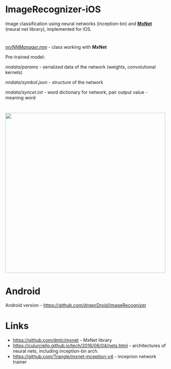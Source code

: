 # ImageRecognizer-iOS
Image classification using neural networks (inception-bn) and [**MxNet**](https://github.com/dmlc/mxnet) (neural net library), implemented for iOS.
#
[*nn/NNManager.mm*](https://github.com/dneprDroid/ImageRecognizer-iOS/blob/master/ImageRecognizer/nn/NNManager.mm) - class working with **MxNet**

Pre-trained model:

*nndata/params* - serialized data of the network (weights, convolutional kernels)

*nndata/symbol.json* - structure of the network 

*nndata/syncet.txt* - word dictionary for network, pair output value - meaning word 

#

<image src=https://raw.githubusercontent.com/dneprDroid/ImageRecognizer-iOS/master/images/screen1.gif height=500 />

# Android

Android version - https://github.com/dneprDroid/ImageRecognizer

# Links
  * https://github.com/dmlc/mxnet - MxNet library 
  * https://culurciello.github.io/tech/2016/06/04/nets.html - architectures of neural nets, including inception-bn arch.
  * https://github.com/Trangle/mxnet-inception-v4 - inceprion network trainer
